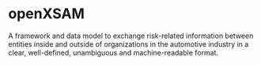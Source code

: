 # openXSAM
A framework and data model to exchange risk-related information between entities inside and outside of organizations in the automotive industry in a clear, well-defined, unambiguous and machine-readable format.
